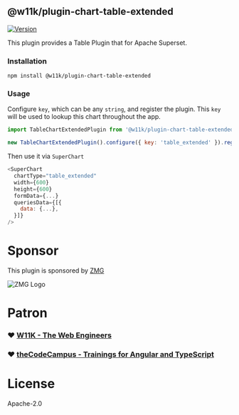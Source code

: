 ## @w11k/plugin-chart-table-extended

[![Version](https://img.shields.io/npm/v/@w11k/plugin-chart-table-extended.svg?style=flat-square)](https://www.npmjs.com/package/@w11k/plugin-chart-table-extended)

This plugin provides a Table Plugin that for Apache Superset.

### Installation

`npm install @w11k/plugin-chart-table-extended`

### Usage

Configure `key`, which can be any `string`, and register the plugin. This `key` will be used to
lookup this chart throughout the app.

```js
import TableChartExtendedPlugin from '@w11k/plugin-chart-table-extended';

new TableChartExtendedPlugin().configure({ key: 'table_extended' }).register();
```

Then use it via `SuperChart`

```js
<SuperChart
  chartType="table_extended"
  width={600}
  height={600}
  formData={...}
  queriesData={[{
    data: {...},
  }]}
/>
```

# Sponsor

This plugin is sponsored by [ZMG](https://www.zmg.de/)

![ZMG Logo](https://raw.githubusercontent.com/w11k/superset-chart-plugins/master/.github/assets/zmg-logo.png)

# Patron

### ❤️ [W11K - The Web Engineers](https://www.w11k.de/)

### ❤️ [theCodeCampus - Trainings for Angular and TypeScript](https://www.thecodecampus.de/)

# License

Apache-2.0
